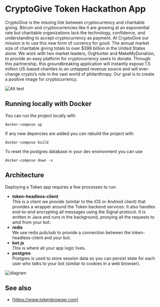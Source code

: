 # CryptoGive Token Hackathon App

CryptoGive is the missing link between cryptocurrency and charitable giving. Bitcoin and cryptocurrencies like it are growing at an exponential rate but charitable organizations lack the technology, confidence, and understanding to accept cryptocurrency as payment. At CryptoGive our mission is to use this new form of currency for good. The annual market size of charitable giving totals to over $398 billion in the United States alone. We work with two market leaders, OrgHunter and MakeMyDonation, to provide an easy platform for cryptocurrency users to donate. Through this partnership, this groundbreaking application will instantly expose 1.5 million US-based charities to an untapped revenue source and will ever-change crypto’s role in the vast world of philanthropy. Our goal is to create a positive image for cryptocurrency.

![Alt text](https://ianannasetech.files.wordpress.com/2017/11/screen-shot-2017-11-06-at-8-30-04-pm.png)

## Running locally with Docker

You can run the project locally with

```
docker-compose up
```

If any new depencies are added you can rebuild the project with

```
docker-compose build
```

To reset the postgres database in your dev environment you can use

```
docker-compose down -v
```

## Architecture

Deploying a Token app requires a few processes to run:

* **token-headless-client**<br>
  This is a client we provide (similar to the iOS or Android client) that provides a wrapper around the Token backend services. It also handles end-to-end encrypting all messages using the Signal protocol. It is written in Java and runs in the background, proxying all the requests to amd from your bot.
* **redis**<br>
  We use redis pub/sub to provide a connection between the token-headless-client and your bot.
* **bot.js**<br>
  This is where all your app logic lives.
* **postgres**<br>
  Postgres is used to store session data so you can persist state for each user who talks to your bot (similar to cookies in a web browser).

![diagram](docs/images/app-architecture.png)

## See also

* [https://www.tokenbrowser.com]
